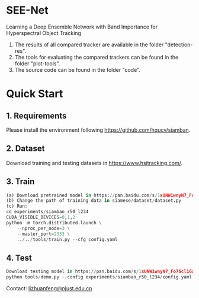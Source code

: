 # SEE-Net
Learning a Deep Ensemble Network with Band Importance for Hyperspectral Object Tracking

1. The results of all compared tracker are available in the folder "detection-res".
2. The tools for evaluating the compared trackers can be found in the folder "plot-tools".
3. The source code can be found in the folder "code".

# Quick Start
## 1. Requirements
Please install the environment following https://github.com/hqucv/siamban.

## 2. Dataset
Download training and testing datasets in https://www.hsitracking.com/.

## 3. Train
```python
(a) Download pretrained model in https://pan.baidu.com/s/1xUNW1wnyN7_Fo7Gcl1GaKQ   Access code: 1234 
(b) Change the path of training data in siamese/dataset/dataset.py
(c) Run:
cd experiments/siamban_r50_l234
CUDA_VISIBLE_DEVICES=0,1,2
python -m torch.distributed.launch \
    --nproc_per_node=3 \
    --master_port=2333 \
    ../../tools/train.py --cfg config.yaml
```

## 4. Test
```python
Download testing model in https://pan.baidu.com/s/1xUNW1wnyN7_Fo7Gcl1GaKQ   Access code: 1234 
python tools/demo.py --config experiments/siamban_r50_l234/config.yaml --snapshot experiments/siamban_r50_l234/snapshot/checkpoint_e30.pth --video_path test_path
```

Contact: lizhuanfeng@njust.edu.cn
